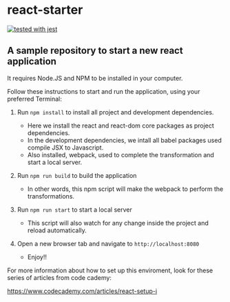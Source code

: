 # react-starter
[![tested with jest](https://img.shields.io/badge/tested_with-jest-99424f.svg)](https://github.com/facebook/jest)
## A sample repository to start a new react application

It requires Node.JS and NPM to be installed in your computer.

Follow these instructions to start and run the application, using your preferred Terminal:

1. Run ``npm install`` to install all project and development dependencies.
    * Here we install the react and react-dom core packages as project dependencies.
    * In the development dependencies, we intall all babel packages used compile JSX to Javascript.
    * Also installed, webpack, used to complete the transformation and start a local server.

2. Run ``npm run build`` to build the application
    * In other words, this npm script will make the webpack to perform the transformations.

3. Run ``npm run start`` to start a local server
    * This script will also watch for any change inside the project and reload automatically.

4. Open a new browser tab and navigate to ``http://localhost:8080``
    * Enjoy!!

For more information about how to set up this enviroment, look for these series of articles from code cademy:

https://www.codecademy.com/articles/react-setup-i
